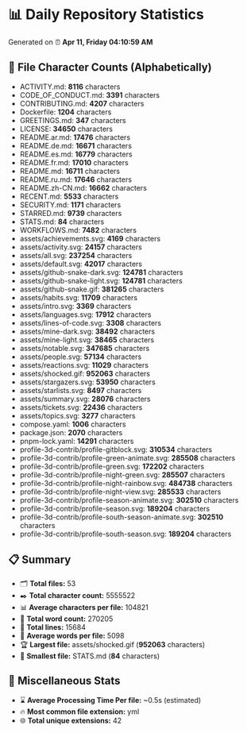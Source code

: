 # 📊 Daily Repository Statistics
Generated on ⏰ **Apr 11, Friday 04:10:59 AM**

## 📂 File Character Counts (Alphabetically)
- ACTIVITY.md: **8116** characters
- CODE_OF_CONDUCT.md: **3391** characters
- CONTRIBUTING.md: **4207** characters
- Dockerfile: **1204** characters
- GREETINGS.md: **347** characters
- LICENSE: **34650** characters
- README.ar.md: **17476** characters
- README.de.md: **16671** characters
- README.es.md: **16779** characters
- README.fr.md: **17010** characters
- README.md: **16711** characters
- README.ru.md: **17646** characters
- README.zh-CN.md: **16662** characters
- RECENT.md: **5533** characters
- SECURITY.md: **1171** characters
- STARRED.md: **9739** characters
- STATS.md: **84** characters
- WORKFLOWS.md: **7482** characters
- assets/achievements.svg: **4169** characters
- assets/activity.svg: **24157** characters
- assets/all.svg: **237254** characters
- assets/default.svg: **42017** characters
- assets/github-snake-dark.svg: **124781** characters
- assets/github-snake-light.svg: **124781** characters
- assets/github-snake.gif: **381265** characters
- assets/habits.svg: **11709** characters
- assets/intro.svg: **3369** characters
- assets/languages.svg: **17912** characters
- assets/lines-of-code.svg: **3308** characters
- assets/mine-dark.svg: **38492** characters
- assets/mine-light.svg: **38465** characters
- assets/notable.svg: **347685** characters
- assets/people.svg: **57134** characters
- assets/reactions.svg: **11029** characters
- assets/shocked.gif: **952063** characters
- assets/stargazers.svg: **53950** characters
- assets/starlists.svg: **8497** characters
- assets/summary.svg: **28076** characters
- assets/tickets.svg: **22436** characters
- assets/topics.svg: **3277** characters
- compose.yaml: **1006** characters
- package.json: **2070** characters
- pnpm-lock.yaml: **14291** characters
- profile-3d-contrib/profile-gitblock.svg: **310534** characters
- profile-3d-contrib/profile-green-animate.svg: **285508** characters
- profile-3d-contrib/profile-green.svg: **172202** characters
- profile-3d-contrib/profile-night-green.svg: **285507** characters
- profile-3d-contrib/profile-night-rainbow.svg: **484738** characters
- profile-3d-contrib/profile-night-view.svg: **285533** characters
- profile-3d-contrib/profile-season-animate.svg: **302510** characters
- profile-3d-contrib/profile-season.svg: **189204** characters
- profile-3d-contrib/profile-south-season-animate.svg: **302510** characters
- profile-3d-contrib/profile-south-season.svg: **189204** characters

## 📋 Summary
- 🗂️ **Total files:** 53
- ✒️ **Total character count:** 5555522
- 📊 **Average characters per file:** 104821
- 📝 **Total word count:** 270205
- 🧾 **Total lines:** 15684
- 📐 **Average words per file:** 5098
- 🏆 **Largest file:** assets/shocked.gif (**952063** characters)
- 🥉 **Smallest file:** STATS.md (**84** characters)

## 🌟 Miscellaneous Stats
- ⌛ **Average Processing Time Per file:** ~0.5s (estimated)
- 🔥 **Most common file extension:** yml
- 🌐 **Total unique extensions:** 42
